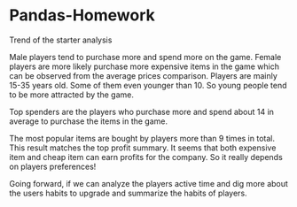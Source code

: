 # Pandas-Homework
Trend of the starter analysis

Male players tend to purchase more and spend more on the game. 
Female players are more likely purchase more expensive items in the game which can be observed from the average prices comparison.
Players are mainly 15-35 years old. Some of them even younger than 10. So young people tend to be more attracted by the game.

Top spenders are the players who purchase more and spend about 14 in average to purchase the items in the game.

The most popular items are bought by players more than 9 times in total. This result matches the top profit summary. It seems that both expensive item and cheap item can earn profits for the company. So it really depends on players preferences! 

Going forward, if we can analyze the players active time and dig more about the users habits to upgrade and summarize the habits of players.


